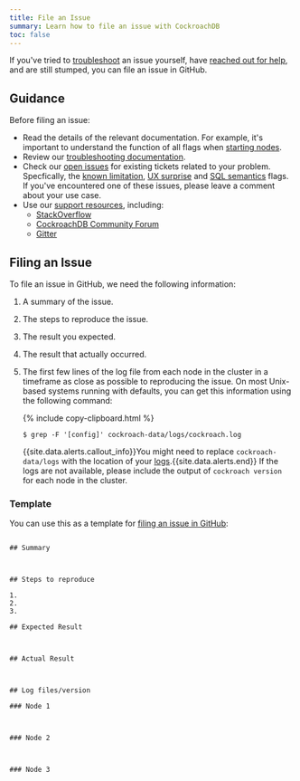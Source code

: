 ```yaml
---
title: File an Issue
summary: Learn how to file an issue with CockroachDB
toc: false
---
```


If you've tried to [troubleshoot](troubleshooting-overview.html) an issue yourself, have [reached out for help](support-resources.html), and are still stumped, you can file an issue in GitHub.

## Guidance

Before filing an issue:

  - Read the details of the relevant documentation. For example, it's important to understand the function of all flags when [starting nodes](start-a-node.html).
  - Review our [troubleshooting documentation](troubleshooting-overview.html).
  - Check our [open issues](https://github.com/cockroachdb/cockroach/issues) for existing tickets related to your problem. Specfically, the [known limitation](https://github.com/cockroachdb/cockroach/issues?q=is%3Aopen+is%3Aissue+label%3Aknown-limitation), [UX surprise](https://github.com/cockroachdb/cockroach/issues?utf8=%E2%9C%93&q=is%3Aopen%20is%3Aissue%20label%3Aux-surprise) and [SQL semantics](https://github.com/cockroachdb/cockroach/issues?utf8=%E2%9C%93&q=is%3Aopen%20is%3Aissue%20label%3Asql-semantics) flags. If you've encountered one of these issues, please leave a comment about your use case.
  - Use our [support resources](support-resources.html), including:
    - [StackOverflow](http://stackoverflow.com/questions/tagged/cockroachdb)
    - [CockroachDB Community Forum](https://forum.cockroachlabs.com)
    - [Gitter](https://gitter.im/cockroachdb/cockroach)

## Filing an Issue

To file an issue in GitHub, we need the following information:

1. A summary of the issue.

2. The steps to reproduce the issue.

3. The result you expected.

4. The result that actually occurred.

5. The first few lines of the log file from each node in the cluster in a timeframe as close as possible to reproducing the issue. On most Unix-based systems running with defaults, you can get this information using the following command:

    {% include copy-clipboard.html %}
    ~~~ shell
    $ grep -F '[config]' cockroach-data/logs/cockroach.log
    ~~~
    {{site.data.alerts.callout_info}}You might need to replace <code>cockroach-data/logs</code> with the location of your <a href="debug-and-error-logs.html">logs</a>.{{site.data.alerts.end}}
    If the logs are not available, please include the output of `cockroach version` for each node in the cluster.

### Template

You can use this as a template for [filing an issue in GitHub](https://github.com/cockroachdb/cockroach/issues/new):

~~~

## Summary



## Steps to reproduce

1. 
2.
3.

## Expected Result



## Actual Result



## Log files/version

### Node 1



### Node 2



### Node 3



~~~
